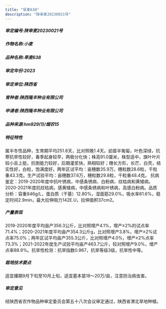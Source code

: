 ```yaml
---
title: "旱麦638"
description: "陕审麦20230021号"
---
```

##### 审定编号:陕审麦20230021号

##### 作物名称:小麦

##### 品种名称:旱麦638

##### 审定年份:2023

##### 审定单位:陕西省

##### 育种者:陕西隆丰种业有限公司

##### 申请者:陕西隆丰种业有限公司

##### 品种来源:hm929(1)/烟农15

##### 特征特性
属半冬性品种，生育期平均251.8天，比对照晚1.4天。幼苗半匍匐，叶色深绿，抗寒抗旱性较好，春季起身较早，两极分化快；株高91.0厘米，株型适中，旗叶叶片较小且上挺，抗倒能力较好，后期灌浆快，熟相较好；穗长方形，长芒、白壳，结实性好，白粒，饱满度好。两年区试平均：亩穗数35.9万，穗粒数28.6粒，千粒重43.3克。生产试验平均：亩穗数37.6万，穗粒数29.8粒，千粒重48.4克。
抗病鉴定：2019-2020年度中抗叶锈病，中感条锈病、白粉病、纹枯病和黄矮病。2020-2021年度抗纹枯病，感黄矮病，中感条锈病和叶锈病，高感白粉病。品质分析：容重846g/L，蛋白质（干基）12.80%，湿面筋29.0%，吸水率61.6%，稳定时间2.9min，最大拉伸阻力142E.U，拉伸面积37cm2。

##### 产量表现
2019-2020年度平均亩产356.3公斤，比对照增产4.1%，增产≥2%的试点率71.4%；2020-2021年度平均亩产354.3公斤g，比对照增产3.8%，增产≥2%试点率75.0%；两年区试平均亩产355.3公斤，比对照增产4.0%，增产≥2%点率73.3%；2021-2022年度生产试验平均亩产463.7公斤，较对照增产9.0%，增产点率88.9%。抗旱性检测：抗旱指数0.967，抗旱等级3级，抗旱性中等。

##### 栽培技术要点
适宜播期9月下旬至10月上旬，适宜基本苗18～20万/亩，注意防治病虫害。

##### 审定意见
经陕西省农作物品种审定委员会第五十八次会议审定通过，陕西省渭北旱地种植。
